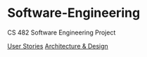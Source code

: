 # Software-Engineering
CS 482 Software Engineering Project

[User Stories](https://docs.google.com/spreadsheets/d/15Tk6OLiOPMqHPyeX8_jpyOeOuV0MZDK5XNvviFWeDEM/edit?usp=sharing)
[Architecture & Design](https://docs.google.com/document/d/1mFFNVBF6z7bxOeC6R5vxKkS-xZXSsRmnpCvOUOxvIOs/edit?usp=sharing)

